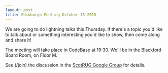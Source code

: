 ```yaml
---
layout: post
title: Edinburgh Meeting October 15 2015
---
```


We are going to do lightning talks this Thursday.
If there's a topic you'd like to talk about or something interesting you'd like to show, then come along and share it!

The meeting will take place in [CodeBase](http://www.thisiscodebase.com) at 19:30. We'll be in the Blackford Board Room, on Floor M.

See (/join) the discussion in the [ScotRUG Google Group](https://groups.google.com/forum/#!search/scotrug/scotrug/F0DehO7m4zs/8Zk-7tUrAwAJ) for details.
